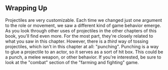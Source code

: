## Wrapping Up

Projectiles are very customizable.  Each time we changed just one argument to
the role or movement, we saw a different kind of game behavior emerge.  As
you look through other uses of projectiles in the other chapters of this
book, you'll find even more.  For the most part, they're closely related to
what you saw in this chapter.  However, there is a *third* way of tossing
projectiles, which isn't in this chapter at all: "punching".  Punching is a
way to glue a projectile to an actor, so it serves as a sort of hit box.
This could be a punch, a melee weapon, or other behavior.  If you're
interested, be sure to look at the "combat" section of the "farming and
fighting" game.
